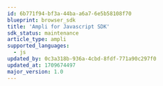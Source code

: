 ```yaml
---
id: 6b771f94-bf3a-44ba-a6a7-6e5b58108f70
blueprint: browser_sdk
title: 'Ampli for Javascript SDK'
sdk_status: maintenance
article_type: ampli
supported_languages:
  - js
updated_by: 0c3a318b-936a-4cbd-8fdf-771a90c297f0
updated_at: 1709674497
major_version: 1.0
---
```

